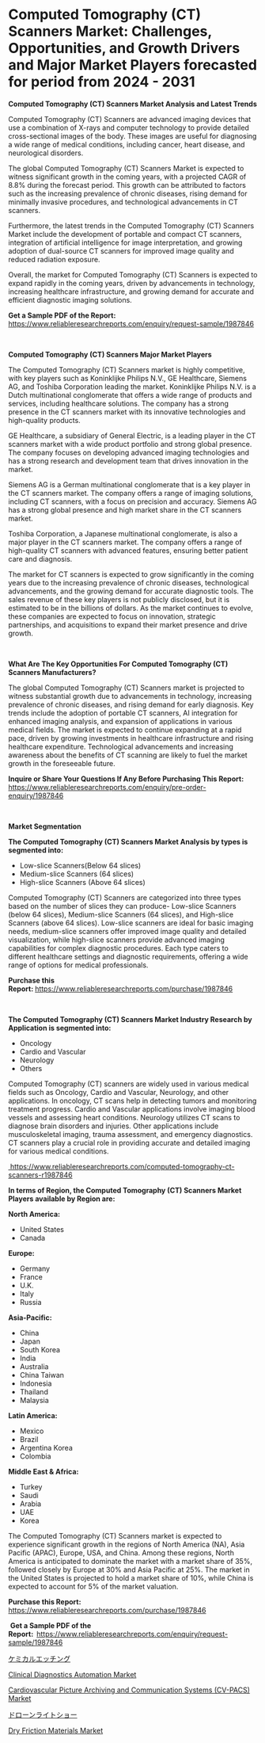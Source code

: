 <p><h1>Computed Tomography (CT) Scanners Market: Challenges, Opportunities, and Growth Drivers and Major Market Players forecasted for period from 2024 - 2031</h1></p><p><strong>Computed Tomography (CT) Scanners Market Analysis and Latest Trends</strong></p>
<p><p>Computed Tomography (CT) Scanners are advanced imaging devices that use a combination of X-rays and computer technology to provide detailed cross-sectional images of the body. These images are useful for diagnosing a wide range of medical conditions, including cancer, heart disease, and neurological disorders.</p><p>The global Computed Tomography (CT) Scanners Market is expected to witness significant growth in the coming years, with a projected CAGR of 8.8% during the forecast period. This growth can be attributed to factors such as the increasing prevalence of chronic diseases, rising demand for minimally invasive procedures, and technological advancements in CT scanners.</p><p>Furthermore, the latest trends in the Computed Tomography (CT) Scanners Market include the development of portable and compact CT scanners, integration of artificial intelligence for image interpretation, and growing adoption of dual-source CT scanners for improved image quality and reduced radiation exposure.</p><p>Overall, the market for Computed Tomography (CT) Scanners is expected to expand rapidly in the coming years, driven by advancements in technology, increasing healthcare infrastructure, and growing demand for accurate and efficient diagnostic imaging solutions.</p></p>
<p><strong>Get a Sample PDF of the Report:&nbsp;</strong> <a href="https://www.reliableresearchreports.com/enquiry/request-sample/1987846">https://www.reliableresearchreports.com/enquiry/request-sample/1987846</a></p>
<p>&nbsp;</p>
<p><strong>Computed Tomography (CT) Scanners Major Market Players</strong></p>
<p><p>The Computed Tomography (CT) Scanners market is highly competitive, with key players such as Koninklijke Philips N.V., GE Healthcare, Siemens AG, and Toshiba Corporation leading the market. Koninklijke Philips N.V. is a Dutch multinational conglomerate that offers a wide range of products and services, including healthcare solutions. The company has a strong presence in the CT scanners market with its innovative technologies and high-quality products.</p><p>GE Healthcare, a subsidiary of General Electric, is a leading player in the CT scanners market with a wide product portfolio and strong global presence. The company focuses on developing advanced imaging technologies and has a strong research and development team that drives innovation in the market.</p><p>Siemens AG is a German multinational conglomerate that is a key player in the CT scanners market. The company offers a range of imaging solutions, including CT scanners, with a focus on precision and accuracy. Siemens AG has a strong global presence and high market share in the CT scanners market.</p><p>Toshiba Corporation, a Japanese multinational conglomerate, is also a major player in the CT scanners market. The company offers a range of high-quality CT scanners with advanced features, ensuring better patient care and diagnosis.</p><p>The market for CT scanners is expected to grow significantly in the coming years due to the increasing prevalence of chronic diseases, technological advancements, and the growing demand for accurate diagnostic tools. The sales revenue of these key players is not publicly disclosed, but it is estimated to be in the billions of dollars. As the market continues to evolve, these companies are expected to focus on innovation, strategic partnerships, and acquisitions to expand their market presence and drive growth.</p></p>
<p>&nbsp;</p>
<p><strong>What Are The Key Opportunities For Computed Tomography (CT) Scanners Manufacturers?</strong></p>
<p><p>The global Computed Tomography (CT) Scanners market is projected to witness substantial growth due to advancements in technology, increasing prevalence of chronic diseases, and rising demand for early diagnosis. Key trends include the adoption of portable CT scanners, AI integration for enhanced imaging analysis, and expansion of applications in various medical fields. The market is expected to continue expanding at a rapid pace, driven by growing investments in healthcare infrastructure and rising healthcare expenditure. Technological advancements and increasing awareness about the benefits of CT scanning are likely to fuel the market growth in the foreseeable future.</p></p>
<p><strong>Inquire or Share Your Questions If Any Before Purchasing This Report:</strong> <a href="https://www.reliableresearchreports.com/enquiry/pre-order-enquiry/1987846">https://www.reliableresearchreports.com/enquiry/pre-order-enquiry/1987846</a></p>
<p>&nbsp;</p>
<p><strong>Market Segmentation</strong></p>
<p><strong>The Computed Tomography (CT) Scanners Market Analysis by types is segmented into:</strong></p>
<p><ul><li>Low-slice Scanners(Below 64 slices)</li><li>Medium-slice Scanners (64 slices)</li><li>High-slice Scanners (Above 64 slices)</li></ul></p>
<p><p>Computed Tomography (CT) Scanners are categorized into three types based on the number of slices they can produce- Low-slice Scanners (below 64 slices), Medium-slice Scanners (64 slices), and High-slice Scanners (above 64 slices). Low-slice scanners are ideal for basic imaging needs, medium-slice scanners offer improved image quality and detailed visualization, while high-slice scanners provide advanced imaging capabilities for complex diagnostic procedures. Each type caters to different healthcare settings and diagnostic requirements, offering a wide range of options for medical professionals.</p></p>
<p><strong>Purchase this Report:&nbsp;</strong><a href="https://www.reliableresearchreports.com/purchase/1987846">https://www.reliableresearchreports.com/purchase/1987846</a></p>
<p>&nbsp;</p>
<p><strong>The Computed Tomography (CT) Scanners Market Industry Research by Application is segmented into:</strong></p>
<p><ul><li>Oncology</li><li>Cardio and Vascular</li><li>Neurology</li><li>Others</li></ul></p>
<p><p>Computed Tomography (CT) scanners are widely used in various medical fields such as Oncology, Cardio and Vascular, Neurology, and other applications. In oncology, CT scans help in detecting tumors and monitoring treatment progress. Cardio and Vascular applications involve imaging blood vessels and assessing heart conditions. Neurology utilizes CT scans to diagnose brain disorders and injuries. Other applications include musculoskeletal imaging, trauma assessment, and emergency diagnostics. CT scanners play a crucial role in providing accurate and detailed imaging for various medical conditions.</p></p>
<p><a href="https://www.reliableresearchreports.com/computed-tomography-ct-scanners-r1987846">&nbsp;https://www.reliableresearchreports.com/computed-tomography-ct-scanners-r1987846</a></p>
<p><strong>In terms of Region, the Computed Tomography (CT) Scanners Market Players available by Region are:</strong></p>
<p>
    <p> <strong> North America: </strong>
        <ul>
            <li>United States</li>
            <li>Canada</li>
        </ul>
        </p> 
    <p> <strong> Europe: </strong>
        <ul>
            <li>Germany</li>
            <li>France</li>
            <li>U.K.</li>
            <li>Italy</li>
            <li>Russia</li>
        </ul>
        </p> 
    <p> <strong> Asia-Pacific: </strong>
        <ul>
            <li>China</li>
            <li>Japan</li>
            <li>South Korea</li>
            <li>India</li>
            <li>Australia</li>
            <li>China Taiwan</li>
            <li>Indonesia</li>
            <li>Thailand</li>
            <li>Malaysia</li>
        </ul>
        </p> 
    <p> <strong> Latin America: </strong>
        <ul>
            <li>Mexico</li>
            <li>Brazil</li>
            <li>Argentina Korea</li>
            <li>Colombia</li>
        </ul>
        </p> 
    <p> <strong> Middle East & Africa: </strong>
        <ul>
            <li>Turkey</li>
            <li>Saudi</li>
            <li>Arabia</li>
            <li>UAE</li>
            <li>Korea</li>
        </ul>
    </p>
    </p>
<p><p>The Computed Tomography (CT) Scanners market is expected to experience significant growth in the regions of North America (NA), Asia Pacific (APAC), Europe, USA, and China. Among these regions, North America is anticipated to dominate the market with a market share of 35%, followed closely by Europe at 30% and Asia Pacific at 25%. The market in the United States is projected to hold a market share of 10%, while China is expected to account for 5% of the market valuation.</p></p>
<p><strong>Purchase this Report: </strong><a href="https://www.reliableresearchreports.com/purchase/1987846">https://www.reliableresearchreports.com/purchase/1987846</a></p>
<p>&nbsp;<strong>Get a Sample PDF of the Report:&nbsp;&nbsp;</strong><a href="https://www.reliableresearchreports.com/enquiry/request-sample/1987846">https://www.reliableresearchreports.com/enquiry/request-sample/1987846</a></p>
<p><strong></strong></p>
<p><p><a href="https://github.com/RodHoppe07/Market-Research-Report-List-1/blob/main/578311852373.md">ケミカルエッチング</a></p><p><a href="https://github.com/cameroneffertz/Market-Research-Report-List-1/blob/main/clinical-diagnostics-automation-market.md">Clinical Diagnostics Automation Market</a></p><p><a href="https://github.com/mbisetmhermsr/Market-Research-Report-List-2/blob/main/cardiovascular-picture-archiving-and-communication-systems-cv-pacs-market.md">Cardiovascular Picture Archiving and Communication Systems (CV-PACS) Market</a></p><p><a href="https://github.com/reliezer65/Market-Research-Report-List-1/blob/main/913756052375.md">ドローンライトショー</a></p><p><a href="https://issuu.com/reportprime-2/docs/dry-friction-materials-market-size-2030.pptx">Dry Friction Materials Market</a></p></p>